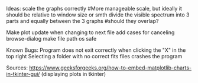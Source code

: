 Ideas:
scale the graphs correctly #More manageable scale, but ideally it should be relative to window size or smth
divide the visible spectrum into 3 parts and equally between the 3 graphs #should they overlap?

Make plot update when changing to next file
add cases for canceling browse-dialog
make file path os safe

Known Bugs:
Program does not exit correctly when clicking the "X" in the top right
Selecting a folder with no correct fits files crashes the program

Sources:
https://www.geeksforgeeks.org/how-to-embed-matplotlib-charts-in-tkinter-gui/ (displaying plots in tkinter)